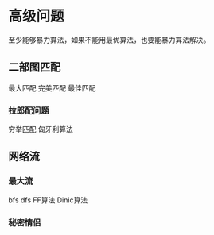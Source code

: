 # 高级问题
至少能够暴力算法，如果不能用最优算法，也要能暴力算法解决。

## 二部图匹配
最大匹配
完美匹配
最佳匹配

###  拉郎配问题
穷举匹配
匈牙利算法 


## 网络流
### 最大流 
bfs dfs
FF算法 Dinic算法


### 秘密情侣
